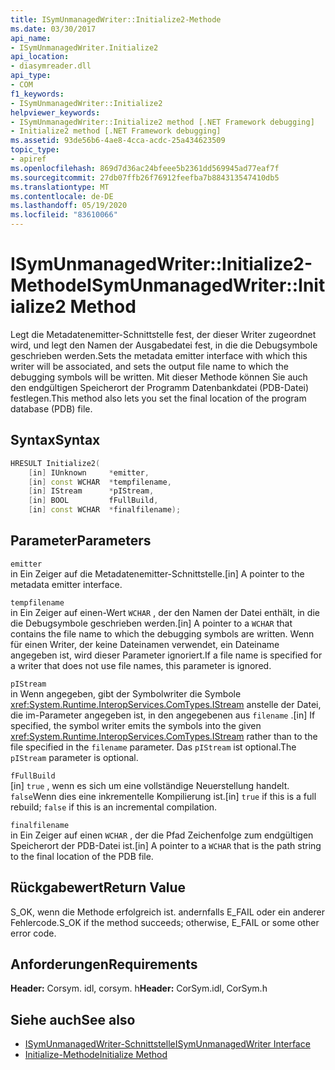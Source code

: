 ```yaml
---
title: ISymUnmanagedWriter::Initialize2-Methode
ms.date: 03/30/2017
api_name:
- ISymUnmanagedWriter.Initialize2
api_location:
- diasymreader.dll
api_type:
- COM
f1_keywords:
- ISymUnmanagedWriter::Initialize2
helpviewer_keywords:
- ISymUnmanagedWriter::Initialize2 method [.NET Framework debugging]
- Initialize2 method [.NET Framework debugging]
ms.assetid: 93de56b6-4ae8-4cca-acdc-25a434623509
topic_type:
- apiref
ms.openlocfilehash: 869d7d36ac24bfeee5b2361dd569945ad77eaf7f
ms.sourcegitcommit: 27db07ffb26f76912feefba7b884313547410db5
ms.translationtype: MT
ms.contentlocale: de-DE
ms.lasthandoff: 05/19/2020
ms.locfileid: "83610066"
---
```

# <a name="isymunmanagedwriterinitialize2-method"></a><span data-ttu-id="3b005-102">ISymUnmanagedWriter::Initialize2-Methode</span><span class="sxs-lookup"><span data-stu-id="3b005-102">ISymUnmanagedWriter::Initialize2 Method</span></span>
<span data-ttu-id="3b005-103">Legt die Metadatenemitter-Schnittstelle fest, der dieser Writer zugeordnet wird, und legt den Namen der Ausgabedatei fest, in die die Debugsymbole geschrieben werden.</span><span class="sxs-lookup"><span data-stu-id="3b005-103">Sets the metadata emitter interface with which this writer will be associated, and sets the output file name to which the debugging symbols will be written.</span></span> <span data-ttu-id="3b005-104">Mit dieser Methode können Sie auch den endgültigen Speicherort der Programm Datenbankdatei (PDB-Datei) festlegen.</span><span class="sxs-lookup"><span data-stu-id="3b005-104">This method also lets you set the final location of the program database (PDB) file.</span></span>  
  
## <a name="syntax"></a><span data-ttu-id="3b005-105">Syntax</span><span class="sxs-lookup"><span data-stu-id="3b005-105">Syntax</span></span>  
  
```cpp  
HRESULT Initialize2(  
    [in] IUnknown     *emitter,  
    [in] const WCHAR  *tempfilename,  
    [in] IStream      *pIStream,  
    [in] BOOL         fFullBuild,  
    [in] const WCHAR  *finalfilename);  
```  
  
## <a name="parameters"></a><span data-ttu-id="3b005-106">Parameter</span><span class="sxs-lookup"><span data-stu-id="3b005-106">Parameters</span></span>  
 `emitter`  
 <span data-ttu-id="3b005-107">in Ein Zeiger auf die Metadatenemitter-Schnittstelle.</span><span class="sxs-lookup"><span data-stu-id="3b005-107">[in] A pointer to the metadata emitter interface.</span></span>  
  
 `tempfilename`  
 <span data-ttu-id="3b005-108">in Ein Zeiger auf einen-Wert `WCHAR` , der den Namen der Datei enthält, in die die Debugsymbole geschrieben werden.</span><span class="sxs-lookup"><span data-stu-id="3b005-108">[in] A pointer to a `WCHAR` that contains the file name to which the debugging symbols are written.</span></span> <span data-ttu-id="3b005-109">Wenn für einen Writer, der keine Dateinamen verwendet, ein Dateiname angegeben ist, wird dieser Parameter ignoriert.</span><span class="sxs-lookup"><span data-stu-id="3b005-109">If a file name is specified for a writer that does not use file names, this parameter is ignored.</span></span>  
  
 `pIStream`  
 <span data-ttu-id="3b005-110">in Wenn angegeben, gibt der Symbolwriter die Symbole <xref:System.Runtime.InteropServices.ComTypes.IStream> anstelle der Datei, die im-Parameter angegeben ist, in den angegebenen aus `filename` .</span><span class="sxs-lookup"><span data-stu-id="3b005-110">[in] If specified, the symbol writer emits the symbols into the given <xref:System.Runtime.InteropServices.ComTypes.IStream> rather than to the file specified in the `filename` parameter.</span></span> <span data-ttu-id="3b005-111">Das `pIStream` ist optional.</span><span class="sxs-lookup"><span data-stu-id="3b005-111">The `pIStream` parameter is optional.</span></span>  
  
 `fFullBuild`  
 <span data-ttu-id="3b005-112">[in] `true` , wenn es sich um eine vollständige Neuerstellung handelt. `false`Wenn dies eine inkrementelle Kompilierung ist.</span><span class="sxs-lookup"><span data-stu-id="3b005-112">[in] `true` if this is a full rebuild; `false` if this is an incremental compilation.</span></span>  
  
 `finalfilename`  
 <span data-ttu-id="3b005-113">in Ein Zeiger auf einen `WCHAR` , der die Pfad Zeichenfolge zum endgültigen Speicherort der PDB-Datei ist.</span><span class="sxs-lookup"><span data-stu-id="3b005-113">[in] A pointer to a `WCHAR` that is the path string to the final location of the PDB file.</span></span>  
  
## <a name="return-value"></a><span data-ttu-id="3b005-114">Rückgabewert</span><span class="sxs-lookup"><span data-stu-id="3b005-114">Return Value</span></span>  
 <span data-ttu-id="3b005-115">S_OK, wenn die Methode erfolgreich ist. andernfalls E_FAIL oder ein anderer Fehlercode.</span><span class="sxs-lookup"><span data-stu-id="3b005-115">S_OK if the method succeeds; otherwise, E_FAIL or some other error code.</span></span>  
  
## <a name="requirements"></a><span data-ttu-id="3b005-116">Anforderungen</span><span class="sxs-lookup"><span data-stu-id="3b005-116">Requirements</span></span>  
 <span data-ttu-id="3b005-117">**Header:** Corsym. idl, corsym. h</span><span class="sxs-lookup"><span data-stu-id="3b005-117">**Header:** CorSym.idl, CorSym.h</span></span>  
  
## <a name="see-also"></a><span data-ttu-id="3b005-118">Siehe auch</span><span class="sxs-lookup"><span data-stu-id="3b005-118">See also</span></span>

- [<span data-ttu-id="3b005-119">ISymUnmanagedWriter-Schnittstelle</span><span class="sxs-lookup"><span data-stu-id="3b005-119">ISymUnmanagedWriter Interface</span></span>](isymunmanagedwriter-interface.md)
- [<span data-ttu-id="3b005-120">Initialize-Methode</span><span class="sxs-lookup"><span data-stu-id="3b005-120">Initialize Method</span></span>](isymunmanagedwriter-initialize-method.md)
